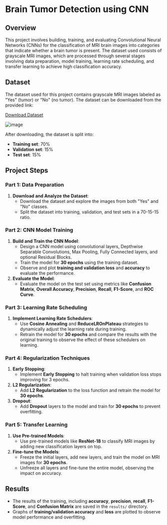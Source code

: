 # Brain Tumor Detection using CNN

## Overview
This project involves building, training, and evaluating Convolutional Neural Networks (CNNs) for the classification of MRI brain images into categories that indicate whether a brain tumor is present. The dataset used consists of grayscale MRI images, which are processed through several stages involving data preparation, model training, learning rate scheduling, and transfer learning to achieve high classification accuracy.

## Dataset
The dataset used for this project contains grayscale MRI images labeled as "Yes" (tumor) or "No" (no tumor). The dataset can be downloaded from the provided link:

[Download Dataset](https://drive.google.com/file/d/1sNlHFQKjyfcNE_smFT-7VT1oChmAUcPK/view?usp=sharing)

![image](https://github.com/user-attachments/assets/c18bcde1-8d3e-43e7-8bc4-fea70bd2b8c3)

After downloading, the dataset is split into:
- **Training set**: 70%
- **Validation set**: 15%
- **Test set**: 15%

## Project Steps

### Part 1: Data Preparation
1. **Download and Analyze the Dataset**:
   - Download the dataset and explore the images from both "Yes" and "No" classes.
   - Split the dataset into training, validation, and test sets in a 70-15-15 ratio.

### Part 2: CNN Model Training
1. **Build and Train the CNN Model**:
   - Design a CNN model using convolutional layers, Depthwise Separable Convolutions, Max Pooling, Fully Connected layers, and optional Residual Blocks.
   - Train the model for **30 epochs** using the training dataset.
   - Observe and plot **training and validation loss** and **accuracy** to evaluate the performance.
2. **Evaluate the Model**:
   - Evaluate the model on the test set using metrics like **Confusion Matrix**, **Overall Accuracy**, **Precision**, **Recall**, **F1-Score**, and **ROC Curve**.

### Part 3: Learning Rate Scheduling
1. **Implement Learning Rate Schedulers**:
   - Use **Cosine Annealing** and **ReduceLROnPlateau** strategies to dynamically adjust the learning rate during training.
   - Retrain the model for **30 epochs** and compare the results with the original training to observe the effect of these schedulers on learning.

### Part 4: Regularization Techniques
1. **Early Stopping**:
   - Implement **Early Stopping** to halt training when validation loss stops improving for 3 epochs.
2. **L2 Regularization**:
   - Add **L2 Regularization** to the loss function and retrain the model for **30 epochs**.
3. **Dropout**:
   - Add **Dropout** layers to the model and train for **30 epochs** to prevent overfitting.

### Part 5: Transfer Learning
1. **Use Pre-trained Models**:
   - Use pre-trained models like **ResNet-18** to classify MRI images by adding new classification layers on top.
2. **Fine-tune the Models**:
   - Freeze the initial layers, add new layers, and train the model on MRI images for **30 epochs**.
   - Unfreeze all layers and fine-tune the entire model, observing the impact on accuracy.


## Results
- The results of the training, including **accuracy**, **precision**, **recall**, **F1-Score**, and **Confusion Matrix** are saved in the `results/` directory.
- Graphs of **training/validation accuracy** and **loss** are plotted to observe model performance and overfitting.



